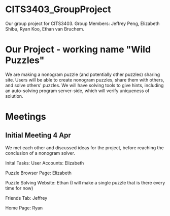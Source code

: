 # CITS3403_GroupProject
Our group project for CITS3403. Group Members: Jeffrey Peng, Elizabeth Shibu, Ryan Koo, Ethan van Bruchem.

# Our Project - working name "Wild Puzzles"
We are making a nonogram puzzle (and potentially other puzzles) sharing site.
Users will be able to create nonogram puzzles, share them with others, and solve others' puzzles.
We will have solving tools to give hints, including an auto-solving program server-side, which will verify uniqueness of solution.

# Meetings
## Initial Meeting 4 Apr
We met each other and discussed ideas for the project, before reaching the conclusion of a nonogram solver.

Inital Tasks:
User Accounts: Elizabeth

Puzzle Browser Page: Elizabeth

Puzzle Solving Website: Ethan (I will make a single puzzle that is there every time for now)

Friends Tab: Jeffrey

Home Page: Ryan
